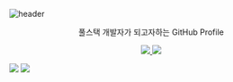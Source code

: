 ![header](https://capsule-render.vercel.app/api?type=waving&color=auto&height=300&section=header&text=Jaekyu%20Sim&fontSize=90&animation=fadeIn&fontAlignY=38&desc=Want%20to%20be%20Fullstack%20Developer&descAlignY=60&descAlign=62)

<p align='center'> 풀스택 개발자가 되고자하는 GitHub Profile </p>

<p align='center'>
  <a href="https://blog.naver.com/worb1605">
    <img src="https://img.shields.io/badge/Tech%20Blog%20-%23F7DF1E.svg?&style=for-the-badge&logo=Naver&logoColor=white"/>
  </a>
  <a href="https://github.com/Jaekyu-Sim">
    <img src="https://img.shields.io/badge/Github%20-%234FC08D.svg?&style=for-the-badge&logo=GitHub&logoColor=white"/>
  </a>
</p>


<img src="https://img.shields.io/badge/React-3766AB?style=flat-square&logo=React&logoColor=white"/></a> 
<img src="https://img.shields.io/badge/Python-3766AB?style=flat-square&logo=Python&logoColor=white"/></a> 


<!-- <img src="https://img.shields.io/badge/쓰고자하는_텍스트-컬러코드?style=flat-square&logo=simpleicons에서_아이콘이름&logoColor=white"/></a>&nbsp  -->
<!--
**Jaekyu-Sim/Jaekyu-Sim** is a ✨ _special_ ✨ repository because its `README.md` (this file) appears on your GitHub profile.

Here are some ideas to get you started:

- 🔭 I’m currently working on ...
- 🌱 I’m currently learning ...
- 👯 I’m looking to collaborate on ...
- 🤔 I’m looking for help with ...
- 💬 Ask me about ...
- 📫 How to reach me: ...
- 😄 Pronouns: ...
- ⚡ Fun fact: ...
-->
